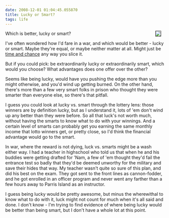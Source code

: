 ```yaml
---
date: 2008-12-01 01:04:45.055870
title: Lucky or Smart?
tags: life
---
```

<img src="/images/blog/bronxtale.jpg" align="right" border="1" hspace="10" /> Which is better, lucky or smart? <p>I've often wondered how I'd fare in a war, and which would be better - lucky or smart. Maybe they're equal, or maybe neither matter at all. Might just be <a href="/music/#timeandchance">time and chance</a> any way you slice it.</p> <p>But if you could pick: be extraordinarily lucky or extraordinarily smart, which would you choose? What advantages does one offer over the other?</p> <p>Seems like being lucky, would have you pushing the edge more than you might otherwise, and you'd wind up getting burned. On the other hand, there's more than a few very smart folks in prison who thought they were smarter than everyone else, so there's that pitfall.</p> <p>I guess you could look at lucky vs. smart through the lottery lens: those winners are by definition lucky, but as I understand it, lots of 'em don't wind up any better than they were before. So all that luck's not worth much, without having the smarts to know what to do with your winnings. And a certain level of smarts can probably get you earning the same monthly income that lotto winners get, or pretty close, so I'd think the financial advantage would go to the smart.</p> <p>In war, where the reward is not dying, luck vs. smarts might be a wash either way. I had a teacher in highschool who told us that when he and his buddies were getting drafted for 'Nam, a few of 'em thought they'd fail the entrance test so badly that they'd be deemed unworthy for the military and save their hides that way. My teacher wasn't quite so sure of this plan, and did his best on the exam. They got sent to the front lines as cannon-fodder, and he got enrolled in an officer program and never went any farther than a few hours away to Parris Island as an instructor.</p> <p>I guess being lucky would be pretty awesome, but minus the wherewithal to know what to do with it, luck might not count for much when it's all said and done. I don't know - I'm trying to find evidence of where being lucky would be better than being smart, but I don't have a whole lot at this point.</p>